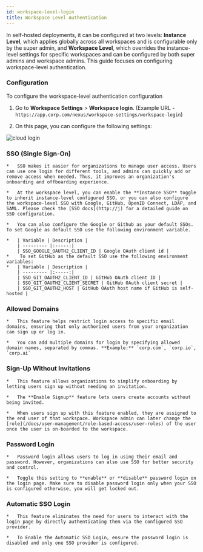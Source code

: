 ```yaml
---
id: workspace-level-login
title: Workspace Level Authentication
---
```



In self-hosted deployments, it can be configured at two levels: **Instance Level**, which applies globally across all workspaces and is configurable only by the super admin, and **Workspace Level**, which overrides the instance-level settings for specific workspaces and can be configured by both super admins and workspace admins. This guide focuses on configuring workspace-level authentication.


### Configuration

To configure the workspace-level authentication configuration

1.  Go to **Workspace Settings** > **Workspace login**. (Example URL - `https://app.corp.com/nexus/workspace-settings/workspace-login`)
    
2.  On this page, you can configure the following settings:

<div style={{textAlign: 'center'}}>
    <img style={{ border:'0', marginBottom:'15px', borderRadius:'5px', boxShadow: '0px 1px 3px rgba(0, 0, 0, 0.2)' }} className="screenshot-full" src="/img/user-management/authentication/selfhosted/workspace-login.png" alt="cloud login" />
</div>
    

###   SSO (Single Sign-On)
    
    *   SSO makes it easier for organizations to manage user access. Users can use one login for different tools, and admins can quickly add or remove access when needed. Thus, it improves an organization's onboarding and offboarding experience.
        
    *   At the workspace level, you can enable the **Instance SSO** toggle to inherit instance-level configured SSO, or you can also configure the workspace-level SSO with Google, GitHub, OpenID Connect, LDAP, and SAML. Please check the [SSO docs](http://j) for a detailed guide on SSO configuration.
        
    *   You can also configure the Google or Github as your default SSOs. To set Google as default SSO use the following environment variable.

    *   | Variable | Description | 
        | --------- |:-----:|
        | SSO_GOOGLE_OAUTH2_CLIENT_ID | Google OAuth client id |
    *    To set GitHub as the default SSO use the following environment variables:
    *   | Variable | Description | 
        | --------- |:-----:|
        | SSO_GIT_OAUTH2_CLIENT_ID | GitHub OAuth client ID |
        | SSO_GIT_OAUTH2_CLIENT_SECRET | GitHub OAuth client secret |
        | SSO_GIT_OAUTH2_HOST | GitHub OAuth host name if GitHub is self-hosted |

    
###  Allowed Domains
    
    *   This feature helps restrict login access to specific email domains, ensuring that only authorized users from your organization can sign up or log in.
        
    *   You can add multiple domains for login by specifying allowed domain names, separated by commas. **Example:** `corp.com`, `corp.io`, `corp.ai`
        

###   Sign-Up Without Invitations
    
    *   This feature allows organizations to simplify onboarding by letting users sign up without needing an invitation.
        
    *   The **Enable Signup** feature lets users create accounts without being invited.
        
    *   When users sign up with this feature enabled, they are assigned to the end user of that workspace. Workspace admin can later change the [role](/docs/user-management/role-based-access/user-roles) of the user once the user is on-boarded to the workspace.
        
###   Password Login
    
    *   Password login allows users to log in using their email and password. However, organizations can also use SSO for better security and control.
        
    *   Toggle this setting to **enable** or **disable** password login on the login page. Make sure to disable password login only when your SSO is configured otherwise, you will get locked out.
        
###  Automatic SSO Login
    
    *   This feature eliminates the need for users to interact with the login page by directly authenticating them via the configured SSO provider.
        
    *   To Enable the Automatic SSO Login, ensure the password login is disabled and only one SSO provider is configured.